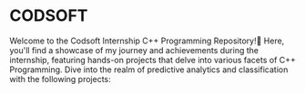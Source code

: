 # CODSOFT
Welcome to the Codsoft Internship C++ Programming Repository!🌟 Here, you'll find a showcase of my journey and achievements during the internship, featuring hands-on projects that delve into various facets of C++ Programming. Dive into the realm of predictive analytics and classification with the following projects:

